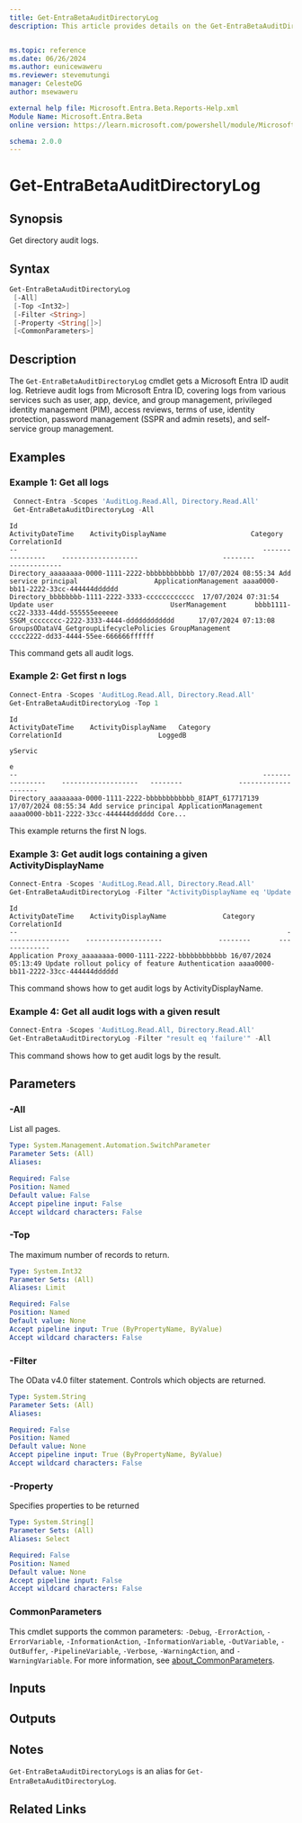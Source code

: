 ```yaml
---
title: Get-EntraBetaAuditDirectoryLog
description: This article provides details on the Get-EntraBetaAuditDirectoryLog command.


ms.topic: reference
ms.date: 06/26/2024
ms.author: eunicewaweru
ms.reviewer: stevemutungi
manager: CelesteDG
author: msewaweru

external help file: Microsoft.Entra.Beta.Reports-Help.xml
Module Name: Microsoft.Entra.Beta
online version: https://learn.microsoft.com/powershell/module/Microsoft.Entra.Beta/Get-EntraBetaAuditDirectoryLog

schema: 2.0.0
---
```


# Get-EntraBetaAuditDirectoryLog

## Synopsis

Get directory audit logs.

## Syntax

```powershell
Get-EntraBetaAuditDirectoryLog
 [-All]
 [-Top <Int32>]
 [-Filter <String>]
 [-Property <String[]>]
 [<CommonParameters>]
```

## Description

The `Get-EntraBetaAuditDirectoryLog` cmdlet gets a Microsoft Entra ID audit log.
Retrieve audit logs from Microsoft Entra ID, covering logs from various services such as user, app, device, and group management, privileged identity management (PIM), access reviews, terms of use, identity protection, password management (SSPR and admin resets), and self-service group management.

## Examples

### Example 1: Get all logs

```powershell
 Connect-Entra -Scopes 'AuditLog.Read.All, Directory.Read.All'
 Get-EntraBetaAuditDirectoryLog -All  
```

```Output
Id                                                             ActivityDateTime    ActivityDisplayName                     Category              CorrelationId
--                                                             ----------------    -------------------                     --------              -------------
Directory_aaaaaaaa-0000-1111-2222-bbbbbbbbbbbb 17/07/2024 08:55:34 Add service principal                   ApplicationManagement aaaa0000-bb11-2222-33cc-444444dddddd
Directory_bbbbbbbb-1111-2222-3333-cccccccccccc  17/07/2024 07:31:54 Update user                             UserManagement       bbbb1111-cc22-3333-44dd-555555eeeeee
SSGM_cccccccc-2222-3333-4444-dddddddddddd      17/07/2024 07:13:08 GroupsODataV4_GetgroupLifecyclePolicies GroupManagement       cccc2222-dd33-4444-55ee-666666ffffff

```

This command gets all audit logs.

### Example 2: Get first n logs

```powershell
Connect-Entra -Scopes 'AuditLog.Read.All, Directory.Read.All'
Get-EntraBetaAuditDirectoryLog -Top 1
```

```Output
Id                                                             ActivityDateTime    ActivityDisplayName   Category              CorrelationId                        LoggedB
                                                                                                                                                                    yServic
                                                                                                                                                                    e
--                                                             ----------------    -------------------   --------              -------------                        -------
Directory_aaaaaaaa-0000-1111-2222-bbbbbbbbbbbb_8IAPT_617717139 17/07/2024 08:55:34 Add service principal ApplicationManagement aaaa0000-bb11-2222-33cc-444444dddddd Core...

```

This example returns the first N logs.

### Example 3: Get audit logs containing a given ActivityDisplayName

```powershell
Connect-Entra -Scopes 'AuditLog.Read.All, Directory.Read.All'
Get-EntraBetaAuditDirectoryLog -Filter "ActivityDisplayName eq 'Update rollout policy of feature'" -Top 1
```

```Output
Id                                                                   ActivityDateTime    ActivityDisplayName              Category       CorrelationId
--                                                                   ----------------    -------------------              --------       -------------
Application Proxy_aaaaaaaa-0000-1111-2222-bbbbbbbbbbbb 16/07/2024 05:13:49 Update rollout policy of feature Authentication aaaa0000-bb11-2222-33cc-444444dddddd
```

This command shows how to get audit logs by ActivityDisplayName.

### Example 4: Get all audit logs with a given result

```powershell
Connect-Entra -Scopes 'AuditLog.Read.All, Directory.Read.All'
Get-EntraBetaAuditDirectoryLog -Filter "result eq 'failure'" -All
```

This command shows how to get audit logs by the result.

## Parameters

### -All

List all pages.

```yaml
Type: System.Management.Automation.SwitchParameter
Parameter Sets: (All)
Aliases:

Required: False
Position: Named
Default value: False
Accept pipeline input: False
Accept wildcard characters: False
```

### -Top

The maximum number of records to return.

```yaml
Type: System.Int32
Parameter Sets: (All)
Aliases: Limit

Required: False
Position: Named
Default value: None
Accept pipeline input: True (ByPropertyName, ByValue)
Accept wildcard characters: False
```

### -Filter

The OData v4.0 filter statement.
Controls which objects are returned.

```yaml
Type: System.String
Parameter Sets: (All)
Aliases:

Required: False
Position: Named
Default value: None
Accept pipeline input: True (ByPropertyName, ByValue)
Accept wildcard characters: False
```

### -Property

Specifies properties to be returned

```yaml
Type: System.String[]
Parameter Sets: (All)
Aliases: Select

Required: False
Position: Named
Default value: None
Accept pipeline input: False
Accept wildcard characters: False
```

### CommonParameters

This cmdlet supports the common parameters: `-Debug`, `-ErrorAction`, `-ErrorVariable`, `-InformationAction`, `-InformationVariable`, `-OutVariable`, `-OutBuffer`, `-PipelineVariable`, `-Verbose`, `-WarningAction`, and `-WarningVariable`. For more information, see [about_CommonParameters](https://go.microsoft.com/fwlink/?LinkID=113216).

## Inputs

## Outputs

## Notes

`Get-EntraBetaAuditDirectoryLogs` is an alias for `Get-EntraBetaAuditDirectoryLog`.

## Related Links

